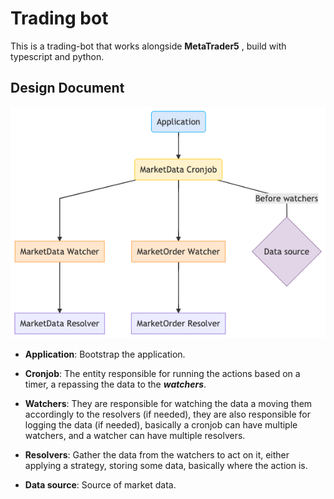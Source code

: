 # Trading bot

This is a trading-bot that works alongside **MetaTrader5** , build with typescript and python.

## Design Document

<img src="markdown/DESIGN_DOC.png" alt="design_doc"/>

- **Application**: Bootstrap the application.

- **Cronjob**: The entity responsible for running the actions based on a timer, a repassing the data to the **_watchers_**.

- **Watchers**: They are responsible for watching the data a moving them accordingly to the resolvers (if needed), they are also responsible for logging the data (if needed), basically a cronjob can have multiple watchers, and a watcher can have multiple resolvers.

- **Resolvers**: Gather the data from the watchers to act on it, either applying a strategy, storing some data, basically where the action is.

- **Data source**: Source of market data.
